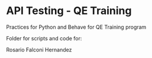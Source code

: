 # API Testing - QE Training

Practices for Python and Behave for QE Training program

Folder for scripts and code for:

Rosario Falconi Hernandez‎